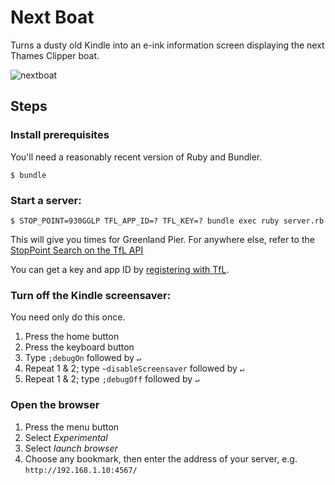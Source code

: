 # Next Boat

Turns a dusty old Kindle into an e-ink information screen displaying the next
Thames Clipper boat.

![nextboat](https://user-images.githubusercontent.com/17347/40322505-86650c5a-5d2a-11e8-97ee-3febf5fa3a5b.jpg)

## Steps

### Install prerequisites

You'll need a reasonably recent version of Ruby and Bundler.

    $ bundle

### Start a server:

    $ STOP_POINT=930GGLP TFL_APP_ID=? TFL_KEY=? bundle exec ruby server.rb

This will give you times for Greenland Pier. For anywhere else, refer to the
[StopPoint Search on the TfL API](https://api.tfl.gov.uk/swagger/ui/index.html?url=/swagger/docs/v1#!/StopPoint/StopPoint_Search)

You can get a key and app ID by
[registering with TfL](https://api-portal.tfl.gov.uk/).

### Turn off the Kindle screensaver:

You need only do this once.

1. Press the home button
2. Press the keyboard button
3. Type `;debugOn` followed by `↵`
4. Repeat 1 & 2; type `~disableScreensaver` followed by `↵`
5. Repeat 1 & 2; type `;debugOff` followed by `↵`

### Open the browser

1. Press the menu button
2. Select _Experimental_
3. Select _launch browser_
4. Choose any bookmark, then enter the address of your server, e.g.
   `http://192.168.1.10:4567/`
